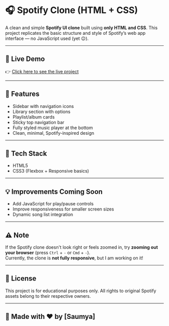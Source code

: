 # 🎧 Spotify Clone (HTML + CSS)

A clean and simple **Spotify UI clone** built using **only HTML and CSS**. This project replicates the basic structure and style of Spotify’s web app interface — no JavaScript used (yet 😉).

---

## 🔗 Live Demo

👉 [Click here to see the live project](https://saumya25tyagi.github.io/spotify-clone-html-css/)  

---

## 🚀 Features

- Sidebar with navigation icons
- Library section with options
- Playlist/album cards
- Sticky top navigation bar
- Fully styled music player at the bottom
- Clean, minimal, Spotify-inspired design

---

## 📁 Tech Stack

- HTML5  
- CSS3 (Flexbox + Responsive basics)

---

## 💡 Improvements Coming Soon

- Add JavaScript for play/pause controls
- Improve responsiveness for smaller screen sizes
- Dynamic song list integration

---

## ⚠️ Note

If the Spotify clone doesn't look right or feels zoomed in, try **zooming out your browser** (press `Ctrl` + `-` or `Cmd` + `-`).  
Currently, the clone is **not fully responsive**, but I am working on it!

---

## 📄 License

This project is for educational purposes only. All rights to original Spotify assets belong to their respective owners.

---

## 🙌 Made with ❤️ by [Saumya]
